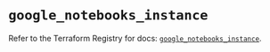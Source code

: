 # `google_notebooks_instance`

Refer to the Terraform Registry for docs: [`google_notebooks_instance`](https://registry.terraform.io/providers/hashicorp/google/6.44.0/docs/resources/notebooks_instance).
